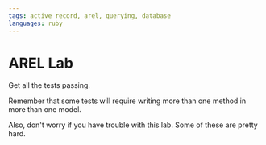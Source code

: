 ```yaml
---
tags: active record, arel, querying, database
languages: ruby
---
```


# AREL Lab

Get all the tests passing.

Remember that some tests will require writing more than one method in more than
one model.

Also, don't worry if you have trouble with this lab. Some of these are pretty
hard.
